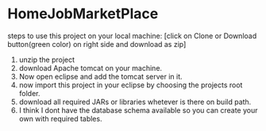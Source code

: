 # HomeJobMarketPlace
steps to use this project on your local machine:
[click on Clone or Download button(green color) on right side and download as zip]
1. unzip the project
2. download Apache tomcat on your machine.
3. Now open eclipse and add the tomcat server in it.
4. now import this project in your eclipse by choosing the projects root folder.
5. download all required JARs or libraries whetever is there on  build path.
6. I think I dont have the database schema available so you can create your own with required tables.



